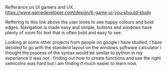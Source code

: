 Refferance on UI gamers and UX
https://www.gamedeveloper.com/design/6-game-ui-you-should-study

Reffering to this link above the user loves to see happy colours and bold edges. Navigation is made easy and simple, buttons and windows have plenty of room for text that is often bold and easy to see.

Looking at some other projects from people on google i have studied, I have decided to go with the standerd layout on the windows software  calculator 
i thought the process of the syntax would be similar to python in my experiance it was not , finding out how to create functions and use the right semicolns was hard but i am finding it much easier to learn now. 

